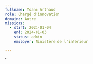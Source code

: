 ```yaml
---
fullname: Yoann Arthaud
role: Chargé d'innovation
domaine: Autre
missions:
  - start: 2021-01-04
    end: 2024-01-03
    status: admin
    employer: Ministère de l'intérieur

---
```

''
